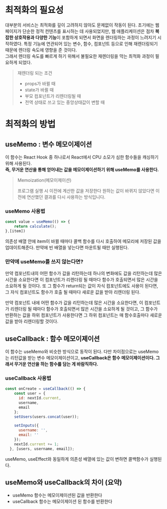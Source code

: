 # 최적화의 필요성
대부분의 서비스는 최적화를 깊이 고려하지 않아도 문제없이 작동이 된다.
초기에는 웹 페이지가 단순한 정적 컨텐츠를 표시하는 데 사용되었지만, 웹 애플리케이션은 점차 **복잡한 상호작용과 다양한 기능**이 포함하게 되면서 화면을 렌더링하는 과정이 느려지기 시작하였다. 특정 기능에 연관되어 있는 변수, 함수, 컴포넌트 등으로 인해 재렌더링되기 때문에 렌더링 속도에 영향을 준 것이다. 
<br/>
그래서 렌더링 속도를 빠르게 하기 위해서 불필요한 재렌더링을 막는 최적화 과정이 필요하게 되었다. 

> 재렌더링 되는 조건
>- props가 바뀔 때
>- state가 바뀔 때
>- 부모 컴포넌트가 리렌더링될 때
>- 전역 상태로 쓰고 있는 중앙상태값이 변할 때

# 최적화의 방법

## useMemo : 변수 메모이제이션
이 함수는 React Hook 중 하나로서 React에서 CPU 소모가 심한 함수들을 캐싱하기 위해 사용된다. <br/>
**즉, 무거운 연산을 통해 얻어내는 값을 메모이제이션하기 위해 useMemo를 사용한다.**  <br/>

> Memoization(메모이제이션)
>
>프로그램 실행 시 이전에 계산한 값을 저장한다
>원하는 값이 바뀌지 않았다면 이전에 연산했던 결과를 다시 사용하는 방식입니다.

### useMemo 사용법
```js
const value = useMemo(() => {
    return calculate();
},[item])
```
의존성 배열 안에 item이 바뀔 때마다 콜백 함수를 다시 호출하여 메모리에 저장된 값을 업데이트해준다.
만약에 빈 배열을 넣는다면 마운트될 때만 실행된다. 

### 만약에 useMemo를 쓰지 않는다면?
만약 컴포넌트내의 어떤 함수가 값을 리턴하는데 하나의 변화에도 값을 리턴하는데 많은 시간을 소요한다면 이 컴포넌트가 리렌더링 될 때마다 함수가 호출되면서 많은 시간을 소요하게 될 것이다.
또 그 함수가 return되는 값이 자식 컴포넌트에도 사용이 된다면, 그 자식 컴포넌트도 함수가 호출 될 때마다 새로운 값을 받아 리렌더링 된다.

만약 컴포넌트 내에 어떤 함수가 값을 리턴하는데 많은 시간을 소요한다면, 이 컴포넌트가 리렌더링 될 때마다 함수가 호출되면서 많은 시간을 소요하게 될 것이고, 그 함수가 반환하는 값을 하위 컴포넌트가 사용한다면 그 하위 컴포넌트는 매 함수호출마다 새로운 값을 받아 리렌더링할 것이다.

## useCallback : 함수 메모이제이션
이 함수는 useMemo와 비슷한 방식으로 동작이 된다. 다만 차이점으로는 useMemo는 리턴값을 받는 변수 메모이제이션이고, **useCallback은 함수 메모이제이션이다. 그래서 무거운 연산을 하는 함수를 담는 게 바람직하다.** <br/>

### useCallback 사용법
```js
const onCreate = useCallback(() => {
    const user = {
      id: nextId.current,
      username,
      email
    };
    setUsers(users.concat(user));

    setInputs({
      username: '',
      email: ''
    });
    nextId.current += 1;
  }, [users, username, email]);
```
useMemo, useEffect와 동일하게 의존성 배열에 있는 값이 변하면 콜백함수가 실행된다.

## useMemo와 useCallback의 차이 (요약) 
- useMemo 함수는 메모이제이션된 값을 반환한다
- useCallback 함수는 메모이제이션 된 함수를 반환한다
